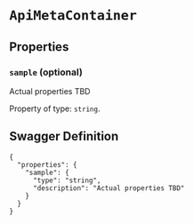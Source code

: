 # `ApiMetaContainer` #







## Properties ##

### `sample` (optional) ###

Actual properties TBD


Property of type: `string`.






## Swagger Definition ##

    {
      "properties": {
        "sample": {
          "type": "string", 
          "description": "Actual properties TBD"
        }
      }
    }
